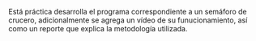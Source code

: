 Está práctica desarrolla el programa correspondiente a un semáforo de crucero, adicionalmente se agrega un vídeo de su funucionamiento, así como un reporte que explica la metodología utilizada.
